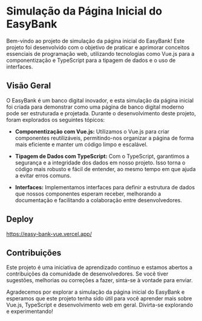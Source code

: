 # Simulação da Página Inicial do EasyBank

Bem-vindo ao projeto de simulação da página inicial do EasyBank! Este projeto foi desenvolvido com o objetivo de praticar e aprimorar conceitos essenciais de programação web, utilizando tecnologias como Vue.js para a componentização e TypeScript para a tipagem de dados e o uso de interfaces.

## Visão Geral

O EasyBank é um banco digital inovador, e esta simulação da página inicial foi criada para demonstrar como uma página de banco digital moderno pode ser estruturada e projetada. Durante o desenvolvimento deste projeto, foram explorados os seguintes tópicos:

- **Componentização com Vue.js:** Utilizamos o Vue.js para criar componentes reutilizáveis, permitindo-nos organizar a página de forma mais eficiente e manter um código limpo e escalável.

- **Tipagem de Dados com TypeScript:** Com o TypeScript, garantimos a segurança e a integridade dos dados em nosso projeto. Isso torna o código mais robusto e fácil de entender, ao mesmo tempo em que ajuda a evitar erros comuns.

- **Interfaces:** Implementamos interfaces para definir a estrutura de dados que nossos componentes esperam receber, melhorando a documentação e facilitando a colaboração entre desenvolvedores.


## Deploy

https://easy-bank-vue.vercel.app/

## Contribuições

Este projeto é uma iniciativa de aprendizado contínuo e estamos abertos a contribuições da comunidade de desenvolvedores. Se você tiver sugestões, melhorias ou correções a fazer, sinta-se à vontade para enviar.

Agradecemos por explorar a simulação da página inicial do EasyBank e esperamos que este projeto tenha sido útil para você aprender mais sobre Vue.js, TypeScript e desenvolvimento web em geral. Divirta-se explorando e experimentando!
